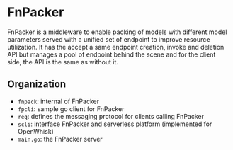 # FnPacker

FnPacker is a middleware to enable packing of models with different model parameters served with a unified set of endpoint to improve resource utilization. It has the accept a same endpoint creation, invoke and deletion API but manages a pool of endpoint behind the scene and for the client side, the API is the same as without it.

## Organization

* `fnpack`: internal of FnPacker
* `fpcli`: sample go client for FnPacker
* `req`: defines the messaging protocol for clients calling FnPacker
* `scli`: interface FnPacker and serverless platform (implemented for OpenWhisk)
* `main.go`: the FnPacker server
